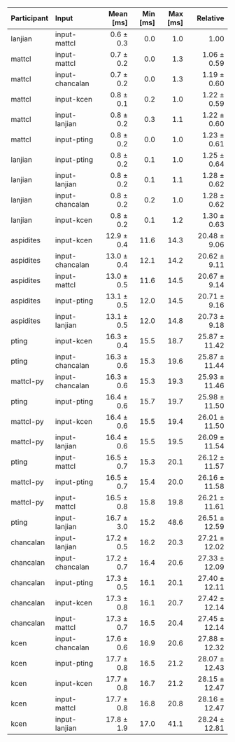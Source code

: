 | Participant | Input | Mean [ms] | Min [ms] | Max [ms] | Relative |
|:---|:---|---:|---:|---:|---:|
| lanjian | input-mattcl | 0.6 ± 0.3 | 0.0 | 1.0 | 1.00 |
| mattcl | input-mattcl | 0.7 ± 0.2 | 0.0 | 1.3 | 1.06 ± 0.59 |
| mattcl | input-chancalan | 0.7 ± 0.2 | 0.0 | 1.3 | 1.19 ± 0.60 |
| mattcl | input-kcen | 0.8 ± 0.1 | 0.2 | 1.0 | 1.22 ± 0.59 |
| mattcl | input-lanjian | 0.8 ± 0.2 | 0.3 | 1.1 | 1.22 ± 0.60 |
| mattcl | input-pting | 0.8 ± 0.2 | 0.0 | 1.0 | 1.23 ± 0.61 |
| lanjian | input-pting | 0.8 ± 0.2 | 0.1 | 1.0 | 1.25 ± 0.64 |
| lanjian | input-lanjian | 0.8 ± 0.2 | 0.1 | 1.1 | 1.28 ± 0.62 |
| lanjian | input-chancalan | 0.8 ± 0.2 | 0.2 | 1.0 | 1.28 ± 0.62 |
| lanjian | input-kcen | 0.8 ± 0.2 | 0.1 | 1.2 | 1.30 ± 0.63 |
| aspidites | input-kcen | 12.9 ± 0.4 | 11.6 | 14.3 | 20.48 ± 9.06 |
| aspidites | input-chancalan | 13.0 ± 0.4 | 12.1 | 14.2 | 20.62 ± 9.11 |
| aspidites | input-mattcl | 13.0 ± 0.5 | 11.6 | 14.5 | 20.67 ± 9.14 |
| aspidites | input-pting | 13.1 ± 0.5 | 12.0 | 14.5 | 20.71 ± 9.16 |
| aspidites | input-lanjian | 13.1 ± 0.5 | 12.0 | 14.8 | 20.73 ± 9.18 |
| pting | input-kcen | 16.3 ± 0.4 | 15.5 | 18.7 | 25.87 ± 11.42 |
| pting | input-chancalan | 16.3 ± 0.6 | 15.3 | 19.6 | 25.87 ± 11.44 |
| mattcl-py | input-chancalan | 16.3 ± 0.6 | 15.3 | 19.3 | 25.93 ± 11.46 |
| pting | input-pting | 16.4 ± 0.6 | 15.7 | 19.7 | 25.98 ± 11.50 |
| mattcl-py | input-kcen | 16.4 ± 0.6 | 15.5 | 19.4 | 26.01 ± 11.50 |
| mattcl-py | input-lanjian | 16.4 ± 0.6 | 15.5 | 19.5 | 26.09 ± 11.54 |
| pting | input-mattcl | 16.5 ± 0.7 | 15.3 | 20.1 | 26.12 ± 11.57 |
| mattcl-py | input-pting | 16.5 ± 0.7 | 15.4 | 20.0 | 26.16 ± 11.58 |
| mattcl-py | input-mattcl | 16.5 ± 0.8 | 15.8 | 19.8 | 26.21 ± 11.61 |
| pting | input-lanjian | 16.7 ± 3.0 | 15.2 | 48.6 | 26.51 ± 12.59 |
| chancalan | input-lanjian | 17.2 ± 0.5 | 16.2 | 20.3 | 27.21 ± 12.02 |
| chancalan | input-chancalan | 17.2 ± 0.7 | 16.4 | 20.6 | 27.33 ± 12.09 |
| chancalan | input-pting | 17.3 ± 0.5 | 16.1 | 20.1 | 27.40 ± 12.11 |
| chancalan | input-kcen | 17.3 ± 0.8 | 16.1 | 20.7 | 27.42 ± 12.14 |
| chancalan | input-mattcl | 17.3 ± 0.7 | 16.5 | 20.4 | 27.45 ± 12.14 |
| kcen | input-chancalan | 17.6 ± 0.6 | 16.9 | 20.6 | 27.88 ± 12.32 |
| kcen | input-pting | 17.7 ± 0.8 | 16.5 | 21.2 | 28.07 ± 12.43 |
| kcen | input-kcen | 17.7 ± 0.8 | 16.7 | 21.2 | 28.15 ± 12.47 |
| kcen | input-mattcl | 17.7 ± 0.8 | 16.8 | 20.8 | 28.16 ± 12.47 |
| kcen | input-lanjian | 17.8 ± 1.9 | 17.0 | 41.1 | 28.24 ± 12.81 |
